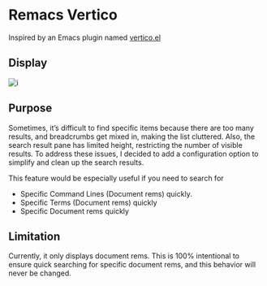 # Remacs Vertico

Inspired by an Emacs plugin named [vertico.el](https://github.com/minad/vertico)

## Display

![i](https://raw.githubusercontent.com/browneyedsoul/remnote-plugins/main/packages/remacs-vertico/public/intro.gif)

## Purpose

Sometimes, it’s difficult to find specific items because there are too many results, and breadcrumbs get mixed in, making the list cluttered. Also, the search result pane has limited height, restricting the number of visible results. To address these issues, I decided to add a configuration option to simplify and clean up the search results.

This feature would be especially useful if you need to search for

- Specific Command Lines (Document rems) quickly.
- Specific Terms (Document rems) quickly
- Specific Document rems quickly

## Limitation

Currently, it only displays document rems. This is 100% intentional to ensure quick searching for specific document rems, and this behavior will never be changed.
